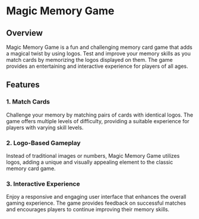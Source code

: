 # Magic Memory Game

## Overview
Magic Memory Game is a fun and challenging memory card game that adds a magical twist by using logos. Test and improve your memory skills as you match cards by memorizing the logos displayed on them. The game provides an entertaining and interactive experience for players of all ages.

## Features

### 1. Match Cards
Challenge your memory by matching pairs of cards with identical logos. The game offers multiple levels of difficulty, providing a suitable experience for players with varying skill levels.

### 2. Logo-Based Gameplay
Instead of traditional images or numbers, Magic Memory Game utilizes logos, adding a unique and visually appealing element to the classic memory card game.

### 3. Interactive Experience
Enjoy a responsive and engaging user interface that enhances the overall gaming experience. The game provides feedback on successful matches and encourages players to continue improving their memory skills.
